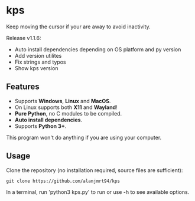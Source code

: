 # kps

Keep moving the cursor if your are away to avoid inactivity.

Release v1.1.6:

* Auto install dependencies depending on OS platform and py version
* Add version utilites
* Fix strings and typos
* Show kps version

## Features

* Supports **Windows**, **Linux** and **MacOS**.
* On Linux supports both **X11** and **Wayland**!
* **Pure Python**, no C modules to be compiled.
* **Auto install dependencies**.
* Supports **Python 3+**.

This program won't do anything if you are using your computer.

## Usage

Clone the repository (no installation required, source files are sufficient):

    git clone https://github.com/alanjmrt94/kps

In a terminal, run 'python3 kps.py' to run or use -h to see available options.
